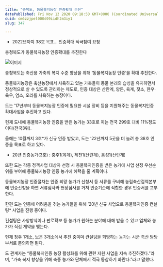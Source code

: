 ```yaml
---
title: "충북도, 동물복지농장 인증확대 추진"
datePublished: Fri Nov 13 2020 09:18:50 GMT+0000 (Coordinated Universal Time)
cuid: cm6zzjpel000d09iidh2m3iy1
slug: 347

---
```



- 2022년까지 38호 목표… 인증확대 적극참여 요청

충청북도가 동물복지농장 인증확대를 추진한다

![이미지](https://cdn.hashnode.com/res/hashnode/image/upload/v1739248324981/1248477b-317d-4f7c-9922-97743494f1e6.jpeg)

충청북도는 축산용 가축의 복지 수준 향상을 위해 ‘동물복지농장 인증’을 확대 추진한다.

동물복지농장은 축산농장에서 사육하고 있는 가축들이 동물 본래의 습성을 유지하면서 정상적으로 살 수 있도록 관리하는 제도로, 인증 대상은 산란계, 양돈, 육계, 젖소, 한우‧육우, 염소, 오리를 사육하는 농장이다.

도는 ’17년부터 동물복지농장 인증에 필요한 시설 장비 등을 지원해주는 동물복지인증 확대사업을 추진하고 있다.

현재 도내에 동물복지농장 인증을 받은 농가는 33호로 이는 전국 299호 대비 11%정도이다(전국3위).

올해는 10월까지 3호*가 신규 인증 받았고, 도는 ’22년까지 5곳을 더 늘려 총 38호 인증을 목표로 하고 있다.

* 20년 인증농가(3호) : 충주1(육계), 제천1(산란계), 음성1(산란계)

또한 도는 각종 정책사업 대상자 선정 시 동물복지인증을 받은 농가에 사업 선정 우선순위를 부여해 동물복지농장 인증 농가에 혜택을 줄 계획이다.

동물복지농장 인증절차는 인증 희망 농가가 신청서 등 서류를 구비해 농림축산검역본부에 인증신청을 하면 서류심사와 현장심사를 거쳐 인증기준에 적합한 경우 인증서를 교부한다.

한편 도는 인증에 어려움을 겪는 농가들을 위해 ’20년 신규 사업으로 동물복지인증 컨설팅* 사업을 진행 중이다.

컨설팅은 사양방식이나 판로확보 등 농가가 원하는 분야에 대해 받을 수 있고 업체와 농가가 직접 계약을 맺는다.

현재 청주 1개소, 보은 3개소에서 추진 중이며 컨설팅을 희망하는 농가는 시군 축산 담당부서로 문의하면 된다.

도 관계자는 “동물복지인증 농장 활성화를 위해 관련 지원 사업을 지속 추진하겠다.”라며, “가축 복지 향상을 위해 축종 농가와 단체에서 적극 동참하기 바란다.”라고 말했다.